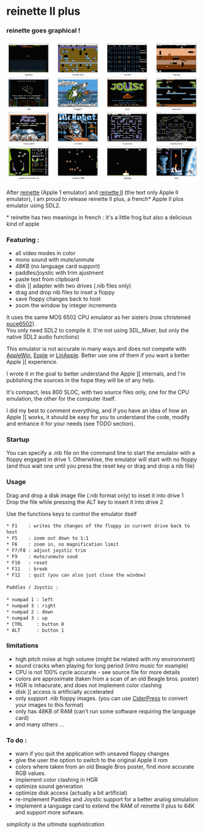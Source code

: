 # reinette II plus

### reinette goes graphical !

![screenshots](screenshots.png)

After [reinette](https://github.com/ArthurFerreira2/reinette) (Apple 1 emulator) and [reinette II](https://github.com/ArthurFerreira2/reinette-II) (the text only Apple II emulator), I am proud to release reinette II plus, a french\* Apple II plus emulator using SDL2.

\* reinette has two meanings in french : it's a little frog but also a delicious kind of apple

### Featuring :

* all video modes in color
* mono sound with mute/unmute
* 48KB (no language card support)
* paddles/joystic with trim ajustment
* paste text from clipboard
* disk ][ adapter with two drives (.nib files only)
* drag and drop nib files to inset a floppy
* save floppy changes back to host
* zoom the window by integer increments


It uses the same MOS 6502 CPU emulator as her sisters (now christened [puce6502](https://github.com/ArthurFerreira2/puce6502)).\
You only need SDL2 to compile it. (I'm not using SDL_Mixer, but only the native SDL2 audio functions)


This emulator is not accurate in many ways and does not compete with
[AppleWin](https://github.com/AppleWin/AppleWin), [Epple](https://github.com/cmosher01/Epple-II) or [LinApple](https://github.com/linappleii/linapple). Better use one of them if you want a better Apple ][ experience.

I wrote it in the goal to better understand the Apple ][ internals, and I'm publishing the sources in the hope they will be of any help.

It's compact, less 800 SLOC, with two source files only, one for the CPU emulation, the other for the computer itself.

I did my best to comment everything, and if you have an idea of how an Apple ][ works, it should be easy for you to understand the code, modify and enhance it for your needs (see TODO section).


### Startup

  You can specify a .nib file on the command line to start the emulator with a floppy engaged in drive 1. Otherwhise, the emulator will start with no floppy (and thus wait one until you press the reset key or drag and drop a nib file)


### Usage

Drag and drop a disk image file (.nib format only) to inset it into drive 1\
Drop the file while pressing the ALT key to insert it into drive 2

Use the functions keys to control the emulator itself
```
* F1    : writes the changes of the floppy in current drive back to host
* F5    : zoom out down to 1:1
* F6    : zoom in, no magnification limit
* F7/F8 : adjust joystic trim
* F9    : mute/unmute soud
* F10   : reset
* F11   : break
* F12   : quit (you can also just close the window)

Paddles / Joystic :

* numpad 1 : left
* numpad 3 : right
* numpad 2 : down
* numpad 3 : up
* CTRL     : button 0
* ALT      : button 1
```

### limitations

* high pitch noise at high volume (might be related with my environment)
* sound cracks when playing for long period (intro music for example)
* CPU is not 100% cycle accurate - see source file for more details
* colors are approximate (taken from a scan of an old Beagle bros. poster)
* HGR is inhacurate, and does not implement color clashing
* disk ][ access is artificially accelerated
* only support .nib floppy images. (you can use [CiderPress](https://github.com/fadden/ciderpress) to convert your images to this format)
* only has 48KB of RAM (can't run some software requiring the language card)
* and many others ...


### To do :

* warn if you quit the application with unsaved floppy changes
* give the user the option to switch to the original Apple II rom
* colors where taken from an old Beagle Bros poster, find more accurate RGB values.
* implement color clashing in HGR
* optimize sound generation
* optimize disk access (actually a bit artificial)
* re-implement Paddles and Joystic support for a better analog simulation
* implement a language card to extend the RAM of reinette II plus to 64K and support more sofware.


*simplicity is the ultimate sophistication*
